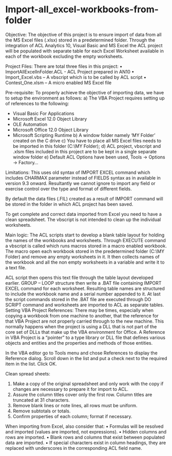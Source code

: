 Import-all_excel-workbooks-from-folder
======================================
Objective:
The objective of this project is to ensure import of data from all the MS Excel files (.xlsx) stored in a predetermined folder. Through the integration of ACL Analytics 10, Visual Basic and MS Excel the ACL project will be populated with separate table for each Excel Worksheet available in each of the workbook excluding the empty worksheets. 

Project Files:
There are total three files in this project:
•  ImportAllExcelInFolder.ACL - ACL Project prepared in AN10
•	Import_Excel.vbs – A vbscript which is to be called by ACL script
•	Contest_One.xlsm – A micro enabled MS Excel file
 
Pre-requisite:
To properly achieve the objective of importing data, we have to setup the environment as follows:
a)	The VBA Project requires setting up of references to the following:
-	Visual Basic For Applications
-	Microsoft Excel 12.0 Object Library
-	OLE Automation
-	Microsoft Office 12.0 Object Library
-	Microsoft Scripting Runtime
b)	A window folder namely ‘MY Folder’ created on the C drive
c)	You have to place all MS Excel files needs to be imported in this folder (C:\MY Folder);
d)	ACL project, vbscript and .xlsm files included in this project are to be kept in a single separate window folder
e)	Default ACL Options have been used, Tools -> Options -> Factory… 

Limitations:
This uses old syntax of IMPORT EXCEL command which includes CHARMAX parameter instead of FIELDS syntax as in available in version 9.3 onward. Resultantly we cannot ignore to import any field or exercise control over the type and format of different fields. 

By default the data files (.FIL) created as a result of IMPORT command will be stored in the folder in which ACL project has been saved. 

To get complete and correct data imported from Excel you need to have a clean spreadsheet. The vbscript is not intended to clean up the individual worksheets. 

Main logic:
The ACL scripts start to develop a blank table layout for holding the names of the workbooks and worksheets. Through EXECUTE command a vbscript is called which runs macros stored in a macro enabled workbook. The macro open each workbook stored in the predetermined folder (C:\MY Folder) and remove any empty worksheets in it. It then collects names of the workbook and all the non empty worksheets in a variable and write it to a text file.

ACL script then opens this text file through the table layout developed earlier. GROUP – LOOP structure then write a .BAT file containing IMPORT EXCEL command for each worksheet. Resulting table names are structured to include the workbook name and a serial number appended to it. At last the script commands stored in the .BAT file are executed through DO SCRIPT command and worksheets are imported to ACL as separate tables.
Setting VBA Project References:
There may be times, especially when copying a workbook from one machine to another, that the reference for that VBA Project are not properly carried  through to the new machine. This normally happens when the project is using a DLL that is not part of the core set of DLLs that make up the VBA environment for Office. A Reference in VBA Project is a “pointer” to a type library or DLL file that defines various objects and entities and the properties and methods of those entities.

In the VBA editor go to Tools menu and chose References to display the Reference dialog. Scroll down in the list and put a check next to the required item in the list. Click OK.

Clean spread sheets:
1.	Make a copy of the original spreadsheet and only work with the copy if changes are necessary to prepare it for import to ACL. 
2.	Assure the column titles cover only the first row. Column titles are truncated at 31 characters. 
3.	Remove blank lines or note lines, all rows must be uniform. 
4.	Remove subtotals or totals. 
5.	Confirm properties of each column; format if necessary. 

When importing from Excel, also consider that: 
•	Formulas will be resolved and imported (values are imported, not expressions). 
•	Hidden columns and rows are imported. 
•	Blank rows and columns that exist between populated data are imported. 
•	If special characters exist in column headings, they are replaced with underscores in the corresponding ACL field name. 

